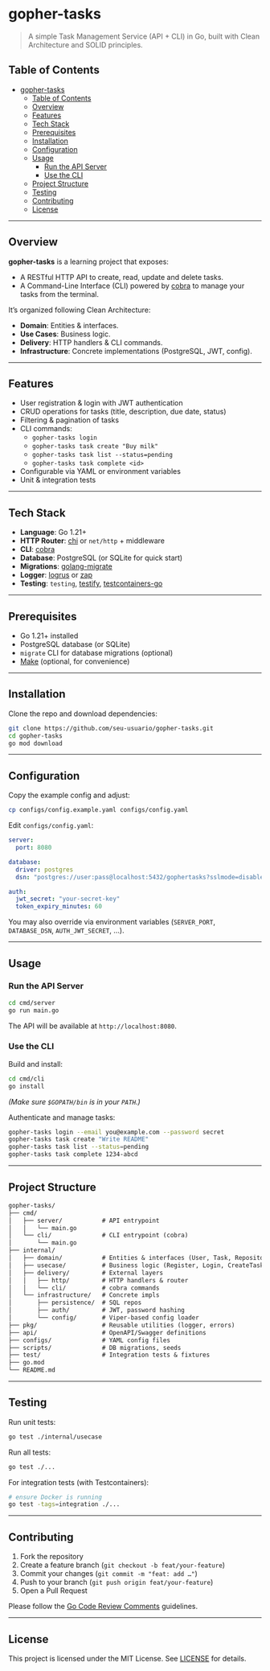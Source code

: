 # gopher-tasks

> A simple Task Management Service (API + CLI) in Go, built with Clean Architecture and SOLID principles.

## Table of Contents

- [gopher-tasks](#gopher-tasks)
  - [Table of Contents](#table-of-contents)
  - [Overview](#overview)
  - [Features](#features)
  - [Tech Stack](#tech-stack)
  - [Prerequisites](#prerequisites)
  - [Installation](#installation)
  - [Configuration](#configuration)
  - [Usage](#usage)
    - [Run the API Server](#run-the-api-server)
    - [Use the CLI](#use-the-cli)
  - [Project Structure](#project-structure)
  - [Testing](#testing)
  - [Contributing](#contributing)
  - [License](#license)

---

## Overview

**gopher-tasks** is a learning project that exposes:

- A RESTful HTTP API to create, read, update and delete tasks.  
- A Command-Line Interface (CLI) powered by [cobra](https://github.com/spf13/cobra) to manage your tasks from the terminal.  

It’s organized following Clean Architecture:

- **Domain**: Entities & interfaces.  
- **Use Cases**: Business logic.  
- **Delivery**: HTTP handlers & CLI commands.  
- **Infrastructure**: Concrete implementations (PostgreSQL, JWT, config).

---

## Features

- User registration & login with JWT authentication  
- CRUD operations for tasks (title, description, due date, status)  
- Filtering & pagination of tasks  
- CLI commands:  
  - `gopher-tasks login`  
  - `gopher-tasks task create "Buy milk"`  
  - `gopher-tasks task list --status=pending`  
  - `gopher-tasks task complete <id>`  
- Configurable via YAML or environment variables  
- Unit & integration tests  

---

## Tech Stack

- **Language**: Go 1.21+  
- **HTTP Router**: [chi](https://github.com/go-chi/chi) or `net/http` + middleware  
- **CLI**: [cobra](https://github.com/spf13/cobra)  
- **Database**: PostgreSQL (or SQLite for quick start)  
- **Migrations**: [golang-migrate](https://github.com/golang-migrate/migrate)  
- **Logger**: [logrus](https://github.com/sirupsen/logrus) or [zap](https://github.com/uber-go/zap)  
- **Testing**: `testing`, [testify](https://github.com/stretchr/testify), [testcontainers-go](https://github.com/testcontainers/testcontainers-go)  

---

## Prerequisites

- Go 1.21+ installed  
- PostgreSQL database (or SQLite)  
- `migrate` CLI for database migrations (optional)  
- [Make](https://www.gnu.org/software/make/) (optional, for convenience)  

---

## Installation

Clone the repo and download dependencies:

```bash
git clone https://github.com/seu-usuario/gopher-tasks.git
cd gopher-tasks
go mod download
```

---

## Configuration

Copy the example config and adjust:

```bash
cp configs/config.example.yaml configs/config.yaml
```

Edit `configs/config.yaml`:

```yaml
server:
  port: 8080

database:
  driver: postgres
  dsn: "postgres://user:pass@localhost:5432/gophertasks?sslmode=disable"

auth:
  jwt_secret: "your-secret-key"
  token_expiry_minutes: 60
```

You may also override via environment variables (`SERVER_PORT`, `DATABASE_DSN`, `AUTH_JWT_SECRET`, …).

---

## Usage

### Run the API Server

```bash
cd cmd/server
go run main.go
```

The API will be available at `http://localhost:8080`.

### Use the CLI

Build and install:

```bash
cd cmd/cli
go install
```

_(Make sure `$GOPATH/bin` is in your `PATH`.)_

Authenticate and manage tasks:

```bash
gopher-tasks login --email you@example.com --password secret
gopher-tasks task create "Write README"
gopher-tasks task list --status=pending
gopher-tasks task complete 1234-abcd
```

---

## Project Structure

```md
gopher-tasks/
├── cmd/
│   ├── server/           # API entrypoint
│   │   └── main.go
│   └── cli/              # CLI entrypoint (cobra)
│       └── main.go
├── internal/
│   ├── domain/           # Entities & interfaces (User, Task, Repositories)
│   ├── usecase/          # Business logic (Register, Login, CreateTask…)
│   ├── delivery/         # External layers
│   │   ├── http/         # HTTP handlers & router
│   │   └── cli/          # cobra commands
│   └── infrastructure/   # Concrete impls
│       ├── persistence/  # SQL repos
│       ├── auth/         # JWT, password hashing
│       └── config/       # Viper-based config loader
├── pkg/                  # Reusable utilities (logger, errors)
├── api/                  # OpenAPI/Swagger definitions
├── configs/              # YAML config files
├── scripts/              # DB migrations, seeds
├── test/                 # Integration tests & fixtures
├── go.mod
└── README.md
```

---

## Testing

Run unit tests:

```bash
go test ./internal/usecase
```

Run all tests:

```bash
go test ./...
```

For integration tests (with Testcontainers):

```bash
# ensure Docker is running
go test -tags=integration ./...
```

---

## Contributing

1. Fork the repository  
2. Create a feature branch (`git checkout -b feat/your-feature`)  
3. Commit your changes (`git commit -m "feat: add …"`)  
4. Push to your branch (`git push origin feat/your-feature`)  
5. Open a Pull Request  

Please follow the [Go Code Review Comments](https://github.com/golang/go/wiki/CodeReviewComments) guidelines.

---

## License

This project is licensed under the MIT License. See [LICENSE](LICENSE) for details.
